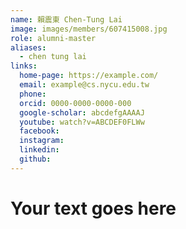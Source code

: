 ```yaml
---
name: 賴震東 Chen-Tung Lai 
image: images/members/607415008.jpg 
role: alumni-master
aliases:
  - chen tung lai
links:
  home-page: https://example.com/
  email: example@cs.nycu.edu.tw
  phone: 
  orcid: 0000-0000-0000-000
  google-scholar: abcdefgAAAAJ
  youtube: watch?v=ABCDEF0FLWw
  facebook:
  instagram:
  linkedin:
  github:
---
```

# Your text goes here
